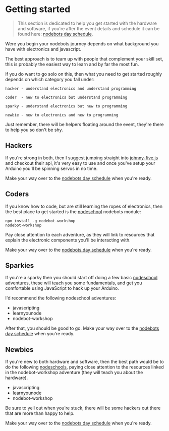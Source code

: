 # Getting started

> This section is dedicated to help you get started with the hardware and software, if you're after the event details and schedule it can be found here: [nodebots day schedule]().

Were you begin your nodebots journey depends on what background you have with electronics and javascript.

The best approach is to team up with people that complement your skill set, this is probably the easiest way to learn and by far the most fun.

If you do want to go solo on this, then what you need to get started roughly depends on which category you fall under:
```
hacker - understand electronics and understand programming

coder  - new to electronics but understand programming

sparky - understand electronics but new to programming

newbie - new to electronics and new to programming
```

Just remember, there will be helpers floating around the event, they're there to help you so don't be shy.

## Hackers
If you're strong in both, then I suggest jumping straight into [johnny-five.js](https://github.com/rwaldron/johnny-five) and checkout their api, it's very easy to use and once you've setup your Arduino you'll be spinning servos in no time.

Make your way over to the [nodebots day schedule]() when you're ready.

## Coders
If you know how to code, but are still learning the ropes of electronics, then the best place to get started is the [nodeschool](http://nodeschool.io/) nodebots module:

```
npm install -g nodebot-workshop
nodebot-workshop
```

Pay close attention to each adventure, as they will link to resources that explain the electronic components you'll be interacting with.

Make your way over to the [nodebots day schedule]() when you're ready.

## Sparkies
If you're a sparky then you should start off doing a few basic [nodeschool](http://nodeschool.io/) adventures, these will teach you some fundamentals, and get you comfortable using JavaScript to hack up your Arduino.

I'd recommend the following nodeschool adventures:

- javascripting
- learnyounode
- nodebot-workshop

After that, you should be good to go. Make your way over to the [nodebots day schedule]() when you're ready.

## Newbies
If you're new to both hardware and software, then the best path would be to do the following  [nodeschools](http://nodeschool.io/), paying close attention to the resources linked in the nodebot-workshop adventure (they will teach you about the hardware).

- javascripting
- learnyounode
- nodebot-workshop

Be sure to yell out when you're stuck, there will be some hackers out there that are more than happy to help.

Make your way over to the [nodebots day schedule]() when you're ready.
